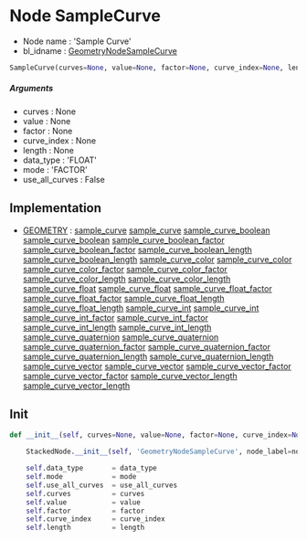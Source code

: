 # Node SampleCurve

- Node name : 'Sample Curve'
- bl_idname : [GeometryNodeSampleCurve](https://docs.blender.org/api/current/bpy.types.GeometryNodeSampleCurve.html)


``` python
SampleCurve(curves=None, value=None, factor=None, curve_index=None, length=None, data_type='FLOAT', mode='FACTOR', use_all_curves=False, node_label=None, node_color=None)
```
##### Arguments

- curves : None
- value : None
- factor : None
- curve_index : None
- length : None
- data_type : 'FLOAT'
- mode : 'FACTOR'
- use_all_curves : False

## Implementation

- [GEOMETRY](/docs/GeoNodes/GEOMETRY.md) : [sample_curve](/docs/GeoNodes/socket_GEOMETRY.md#sample_curve) [sample_curve](/docs/GeoNodes/socket_GEOMETRY.md#sample_curve) [sample_curve_boolean](/docs/GeoNodes/socket_GEOMETRY.md#sample_curve_boolean) [sample_curve_boolean](/docs/GeoNodes/socket_GEOMETRY.md#sample_curve_boolean) [sample_curve_boolean_factor](/docs/GeoNodes/socket_GEOMETRY.md#sample_curve_boolean_factor) [sample_curve_boolean_factor](/docs/GeoNodes/socket_GEOMETRY.md#sample_curve_boolean_factor) [sample_curve_boolean_length](/docs/GeoNodes/socket_GEOMETRY.md#sample_curve_boolean_length) [sample_curve_boolean_length](/docs/GeoNodes/socket_GEOMETRY.md#sample_curve_boolean_length) [sample_curve_color](/docs/GeoNodes/socket_GEOMETRY.md#sample_curve_color) [sample_curve_color](/docs/GeoNodes/socket_GEOMETRY.md#sample_curve_color) [sample_curve_color_factor](/docs/GeoNodes/socket_GEOMETRY.md#sample_curve_color_factor) [sample_curve_color_factor](/docs/GeoNodes/socket_GEOMETRY.md#sample_curve_color_factor) [sample_curve_color_length](/docs/GeoNodes/socket_GEOMETRY.md#sample_curve_color_length) [sample_curve_color_length](/docs/GeoNodes/socket_GEOMETRY.md#sample_curve_color_length) [sample_curve_float](/docs/GeoNodes/socket_GEOMETRY.md#sample_curve_float) [sample_curve_float](/docs/GeoNodes/socket_GEOMETRY.md#sample_curve_float) [sample_curve_float_factor](/docs/GeoNodes/socket_GEOMETRY.md#sample_curve_float_factor) [sample_curve_float_factor](/docs/GeoNodes/socket_GEOMETRY.md#sample_curve_float_factor) [sample_curve_float_length](/docs/GeoNodes/socket_GEOMETRY.md#sample_curve_float_length) [sample_curve_float_length](/docs/GeoNodes/socket_GEOMETRY.md#sample_curve_float_length) [sample_curve_int](/docs/GeoNodes/socket_GEOMETRY.md#sample_curve_int) [sample_curve_int](/docs/GeoNodes/socket_GEOMETRY.md#sample_curve_int) [sample_curve_int_factor](/docs/GeoNodes/socket_GEOMETRY.md#sample_curve_int_factor) [sample_curve_int_factor](/docs/GeoNodes/socket_GEOMETRY.md#sample_curve_int_factor) [sample_curve_int_length](/docs/GeoNodes/socket_GEOMETRY.md#sample_curve_int_length) [sample_curve_int_length](/docs/GeoNodes/socket_GEOMETRY.md#sample_curve_int_length) [sample_curve_quaternion](/docs/GeoNodes/socket_GEOMETRY.md#sample_curve_quaternion) [sample_curve_quaternion](/docs/GeoNodes/socket_GEOMETRY.md#sample_curve_quaternion) [sample_curve_quaternion_factor](/docs/GeoNodes/socket_GEOMETRY.md#sample_curve_quaternion_factor) [sample_curve_quaternion_factor](/docs/GeoNodes/socket_GEOMETRY.md#sample_curve_quaternion_factor) [sample_curve_quaternion_length](/docs/GeoNodes/socket_GEOMETRY.md#sample_curve_quaternion_length) [sample_curve_quaternion_length](/docs/GeoNodes/socket_GEOMETRY.md#sample_curve_quaternion_length) [sample_curve_vector](/docs/GeoNodes/socket_GEOMETRY.md#sample_curve_vector) [sample_curve_vector](/docs/GeoNodes/socket_GEOMETRY.md#sample_curve_vector) [sample_curve_vector_factor](/docs/GeoNodes/socket_GEOMETRY.md#sample_curve_vector_factor) [sample_curve_vector_factor](/docs/GeoNodes/socket_GEOMETRY.md#sample_curve_vector_factor) [sample_curve_vector_length](/docs/GeoNodes/socket_GEOMETRY.md#sample_curve_vector_length) [sample_curve_vector_length](/docs/GeoNodes/socket_GEOMETRY.md#sample_curve_vector_length)

## Init

``` python
def __init__(self, curves=None, value=None, factor=None, curve_index=None, length=None, data_type='FLOAT', mode='FACTOR', use_all_curves=False, node_label=None, node_color=None):

    StackedNode.__init__(self, 'GeometryNodeSampleCurve', node_label=node_label, node_color=node_color)

    self.data_type       = data_type
    self.mode            = mode
    self.use_all_curves  = use_all_curves
    self.curves          = curves
    self.value           = value
    self.factor          = factor
    self.curve_index     = curve_index
    self.length          = length
```
